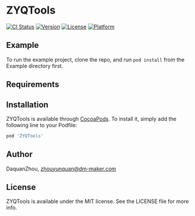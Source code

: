 # ZYQTools

[![CI Status](https://img.shields.io/travis/DaquanZhou/ZYQTools.svg?style=flat)](https://travis-ci.org/DaquanZhou/ZYQTools)
[![Version](https://img.shields.io/cocoapods/v/ZYQTools.svg?style=flat)](https://cocoapods.org/pods/ZYQTools)
[![License](https://img.shields.io/cocoapods/l/ZYQTools.svg?style=flat)](https://cocoapods.org/pods/ZYQTools)
[![Platform](https://img.shields.io/cocoapods/p/ZYQTools.svg?style=flat)](https://cocoapods.org/pods/ZYQTools)

## Example

To run the example project, clone the repo, and run `pod install` from the Example directory first.

## Requirements

## Installation

ZYQTools is available through [CocoaPods](https://cocoapods.org). To install
it, simply add the following line to your Podfile:

```ruby
pod 'ZYQTools'
```

## Author

DaquanZhou, zhouyunquan@dm-maker.com

## License

ZYQTools is available under the MIT license. See the LICENSE file for more info.
